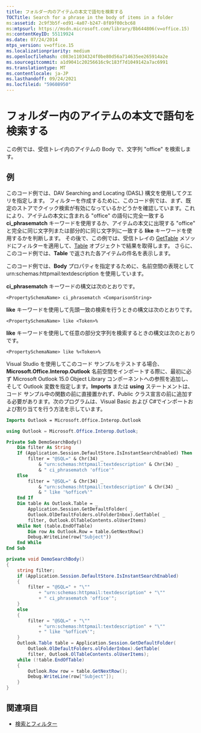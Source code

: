 ```yaml
---
title: フォルダー内のアイテムの本文で語句を検索する
TOCTitle: Search for a phrase in the body of items in a folder
ms:assetid: 2c9f3b5f-ed91-4a07-b247-8f89f00cbc68
ms:mtpsurl: https://msdn.microsoft.com/library/Bb644806(v=office.15)
ms:contentKeyID: 55119924
ms.date: 07/24/2014
mtps_version: v=office.15
ms.localizationpriority: medium
ms.openlocfilehash: c083e11034324f0be80d56a714635ee265914a2e
ms.sourcegitcommit: a1d9041c20256616c9c183f7d1049142a7ac6991
ms.translationtype: MT
ms.contentlocale: ja-JP
ms.lasthandoff: 09/24/2021
ms.locfileid: "59608950"
---
```

# <a name="search-for-a-phrase-in-the-body-of-items-in-a-folder"></a>フォルダー内のアイテムの本文で語句を検索する

この例では、受信トレイ内のアイテムの Body で、文字列 "office" を検索します。

## <a name="example"></a>例

このコード例では、DAV Searching and Locating (DASL) 構文を使用してクエリを指定します。 フィルターを作成するために、このコード例では、まず、既定のストアでクイック検索が有効になっているかどうかを確認しています。これにより、アイテムの本文に含まれる "office" の語句に完全一致する **ci\_phrasematch** キーワードを使用するか、アイテムの本文に出現する "office" と完全に同じ文字列または部分的に同じ文字列に一致する **like** キーワードを使用するかを判断します。 その後で、この例では、受信トレイの [GetTable](https://msdn.microsoft.com/library/bb612592\(v=office.15\)) メソッドにフィルターを適用して、[Table](https://msdn.microsoft.com/library/bb652856\(v=office.15\)) オブジェクトで結果を取得します。 さらに、このコード例では、**Table** で返された各アイテムの件名を表示します。

このコード例では、**Body** プロパティを指定するために、名前空間の表現として urn:schemas:httpmail:textdescription を使用しています。

**ci\_phrasematch** キーワードの構文は次のとおりです。

`<PropertySchemaName> ci_phrasematch <ComparisonString>`

**like** キーワードを使用して先頭一致の検索を行うときの構文は次のとおりです。

`<PropertySchemaName> like <Token>%`

**like** キーワードを使用して任意の部分文字列を検索するときの構文は次のとおりです。

`<PropertySchemaName> like %<Token>%`

Visual Studio を使用してこのコード サンプルをテストする場合、**Microsoft.Office.Interop.Outlook** 名前空間をインポートする際に、最初に必ず Microsoft Outlook 15.0 Object Library コンポーネントへの参照を追加し、そして Outlook 変数を指定します。**Imports** または **using** ステートメントは、コード サンプル中の関数の前に直接置かれず、Public クラス宣言の前に追加する必要があります。次のプログラムは、Visual Basic および C\#でインポートおよび割り当てを行う方法を示しています。

```vb
Imports Outlook = Microsoft.Office.Interop.Outlook
```


```csharp
using Outlook = Microsoft.Office.Interop.Outlook;
```


```vb
Private Sub DemoSearchBody()
    Dim filter As String
    If (Application.Session.DefaultStore.IsInstantSearchEnabled) Then
        filter = "@SQL=" & Chr(34) _
            & "urn:schemas:httpmail:textdescription" & Chr(34) _
            & " ci_phrasematch 'office'"
    Else
        filter = "@SQL=" & Chr(34) _
            & "urn:schemas:httpmail:textdescription" & Chr(34) _
            & " like '%office%'"
    End If
    Dim table As Outlook.Table = _
        Application.Session.GetDefaultFolder( _
        Outlook.OlDefaultFolders.olFolderInbox).GetTable( _
        filter, Outlook.OlTableContents.olUserItems)
    While Not (table.EndOfTable)
        Dim row As Outlook.Row = table.GetNextRow()
        Debug.WriteLine(row("Subject"))
    End While
End Sub
```


```csharp
private void DemoSearchBody()
{
    string filter;
    if (Application.Session.DefaultStore.IsInstantSearchEnabled)
    {
        filter = "@SQL=" + "\""
            + "urn:schemas:httpmail:textdescription" + "\""
            + " ci_phrasematch 'office'";
    }
    else
    {
        filter = "@SQL=" + "\""
            + "urn:schemas:httpmail:textdescription" + "\""
            + " like '%office%'";
    }
    Outlook.Table table = Application.Session.GetDefaultFolder(
        Outlook.OlDefaultFolders.olFolderInbox).GetTable(
        filter, Outlook.OlTableContents.olUserItems);
    while (!table.EndOfTable)
    {
        Outlook.Row row = table.GetNextRow();
        Debug.WriteLine(row["Subject"]);
    }
}
```

## <a name="see-also"></a>関連項目

- [検索とフィルター](search-and-filter.md)

